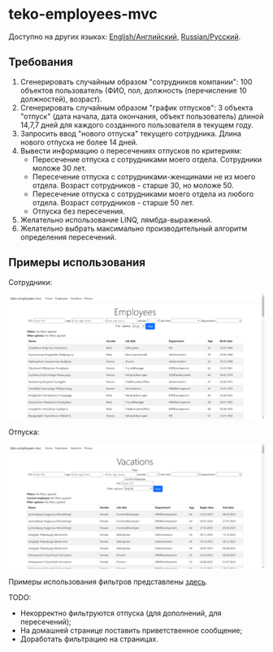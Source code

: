 # teko-employees-mvc

Доступно на других языках: [English/Английский](README.md), [Russian/Русский](README.ru.md).

## Требования 

1. Сгенерировать случайным образом "сотрудников компании": 100 объектов пользователь (ФИО, пол, должность (перечисление 10 должностей), возраст). 
2. Сгенерировать случайным образом "график отпусков": 3 объекта "отпуск" (дата начала, дата окончания, объект пользователь) длиной 14,7,7 дней для каждого созданного пользователя в текущем году. 
3. Запросить ввод "нового отпуска" текущего сотрудника. Длина нового отпуска не более 14 дней. 
4. Вывести информацию о пересечениях отпусков по критериям: 
    - Пересечение отпуска с сотрудниками моего отдела. Сотрудники моложе 30 лет. 
    - Пересечение отпуска с сотрудниками-женщинами не из моего отдела. Возраст сотрудников - старше 30, но моложе 50. 
    - Пересечение отпуска с сотрудниками моего отдела из любого отдела. Возраст сотрудников - старше 50 лет. 
    - Отпуска без пересечения. 
5. Желательно использование LINQ, лямбда-выражений.
6. Желательно выбрать максимально производительный алгоритм определения пересечений. 

## Примеры использования  

Сотрудники: 

![employees_nofilter](docs/img/employees_nofilter.png)

Отпуска:

![vacations_nofilter](docs/img/vacations_nofilter.png)

Примеры использования фильтров представлены [здесь](docs/examples.md). 

TODO: 
- Некорректно фильтруются отпуска (для дополнений, для пересечений); 
- На домашней странице поставить приветственное сообщение; 
- Доработать фильтрацию на страницах. 
